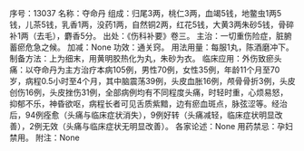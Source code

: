序号：13037
名称：夺命丹
组成：归尾3两，桃仁3两，血竭5钱，地鳖虫1两5钱，儿茶5钱，乳香1两，没药1两，自然铜2两，红花5钱，大黄3两朱砂5钱，骨碎补1两（去毛），麝香5分。
出处：《伤科补要》卷三。
主治：一切重伤险症，脏腑蓄瘀危急之候。
加减：None
功效：通关窍。
用法用量：每服1丸，陈酒磨冲下。
制备方法：上为细末，用黄明胶热化为丸，朱砂为衣。
临床应用：外伤致瘀头痛：以夺命丹为主方治疗本病105例，男性70例，女性35例，年龄11个月至70岁，病程0.5小时至4个月，其中脑震荡39例，头皮血胀16例，颅骨骨折3例，头皮创伤16例，头皮挫伤31例，全部病例均有不同程度头痛，时轻时重，心烦易怒，抑郁不乐，神昏欲呕，病程长者可见舌质紫黯，边有瘀血斑点，脉弦涩等。经治后，94例痊愈（头痛与临床症状消失），9例好转（头痛减轻，临床症状明显改善），2例无效（头痛与临床症状无明显改善）。
各家论述：None
用药禁忌：孕妇禁用。
附注：None
